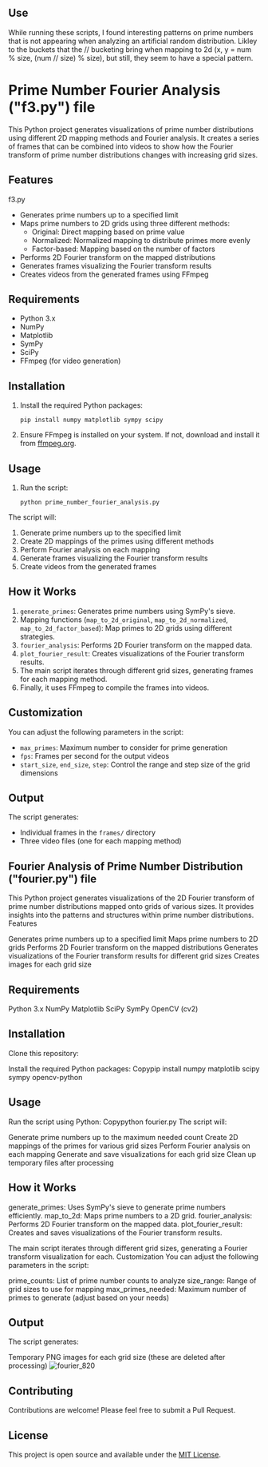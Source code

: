 ## Use

While running these scripts, I found interesting patterns on prime numbers that is not appearing when analyzing an artificial random distribution. 
Likley to the buckets that the // bucketing bring when mapping to 2d (x, y = num % size, (num // size) % size), but still, they seem to have a special pattern.

# Prime Number Fourier Analysis ("f3.py") file

This Python project generates visualizations of prime number distributions using different 2D mapping methods and Fourier analysis. It creates a series of frames that can be combined into videos to show how the Fourier transform of prime number distributions changes with increasing grid sizes.

## Features

f3.py
- Generates prime numbers up to a specified limit
- Maps prime numbers to 2D grids using three different methods:
  - Original: Direct mapping based on prime value
  - Normalized: Normalized mapping to distribute primes more evenly
  - Factor-based: Mapping based on the number of factors
- Performs 2D Fourier transform on the mapped distributions
- Generates frames visualizing the Fourier transform results
- Creates videos from the generated frames using FFmpeg

## Requirements

- Python 3.x
- NumPy
- Matplotlib
- SymPy
- SciPy
- FFmpeg (for video generation)

## Installation

1. Install the required Python packages:
   ```
   pip install numpy matplotlib sympy scipy
   ```
2. Ensure FFmpeg is installed on your system. If not, download and install it from [ffmpeg.org](https://ffmpeg.org/).

## Usage

1. Run the script:
   ```
   python prime_number_fourier_analysis.py
   ```

The script will:
1. Generate prime numbers up to the specified limit
2. Create 2D mappings of the primes using different methods
3. Perform Fourier analysis on each mapping
4. Generate frames visualizing the Fourier transform results
5. Create videos from the generated frames

## How it Works

1. `generate_primes`: Generates prime numbers using SymPy's sieve.
2. Mapping functions (`map_to_2d_original`, `map_to_2d_normalized`, `map_to_2d_factor_based`): Map primes to 2D grids using different strategies.
3. `fourier_analysis`: Performs 2D Fourier transform on the mapped data.
4. `plot_fourier_result`: Creates visualizations of the Fourier transform results.
5. The main script iterates through different grid sizes, generating frames for each mapping method.
6. Finally, it uses FFmpeg to compile the frames into videos.

## Customization

You can adjust the following parameters in the script:
- `max_primes`: Maximum number to consider for prime generation
- `fps`: Frames per second for the output videos
- `start_size`, `end_size`, `step`: Control the range and step size of the grid dimensions

## Output

The script generates:
- Individual frames in the `frames/` directory
- Three video files (one for each mapping method) 


## Fourier Analysis of Prime Number Distribution ("fourier.py") file

This Python project generates visualizations of the 2D Fourier transform of prime number distributions mapped onto grids of various sizes. It provides insights into the patterns and structures within prime number distributions.
Features

Generates prime numbers up to a specified limit
Maps prime numbers to 2D grids
Performs 2D Fourier transform on the mapped distributions
Generates visualizations of the Fourier transform results for different grid sizes
Creates images for each grid size

## Requirements

Python 3.x
NumPy
Matplotlib
SciPy
SymPy
OpenCV (cv2)

## Installation

Clone this repository:

Install the required Python packages:
Copypip install numpy matplotlib scipy sympy opencv-python


## Usage
Run the script using Python:
Copypython fourier.py
The script will:

Generate prime numbers up to the maximum needed count
Create 2D mappings of the primes for various grid sizes
Perform Fourier analysis on each mapping
Generate and save visualizations for each grid size
Clean up temporary files after processing

## How it Works

generate_primes: Uses SymPy's sieve to generate prime numbers efficiently.
map_to_2d: Maps prime numbers to a 2D grid.
fourier_analysis: Performs 2D Fourier transform on the mapped data.
plot_fourier_result: Creates and saves visualizations of the Fourier transform results.

The main script iterates through different grid sizes, generating a Fourier transform visualization for each.
Customization
You can adjust the following parameters in the script:

prime_counts: List of prime number counts to analyze
size_range: Range of grid sizes to use for mapping
max_primes_needed: Maximum number of primes to generate (adjust based on your needs)

## Output

The script generates:

Temporary PNG images for each grid size (these are deleted after processing)
![fourier_820](https://github.com/user-attachments/assets/a10e79d9-0f8b-487a-9cf2-864a99415852)

## Contributing

Contributions are welcome! Please feel free to submit a Pull Request.

## License

This project is open source and available under the [MIT License](LICENSE).

